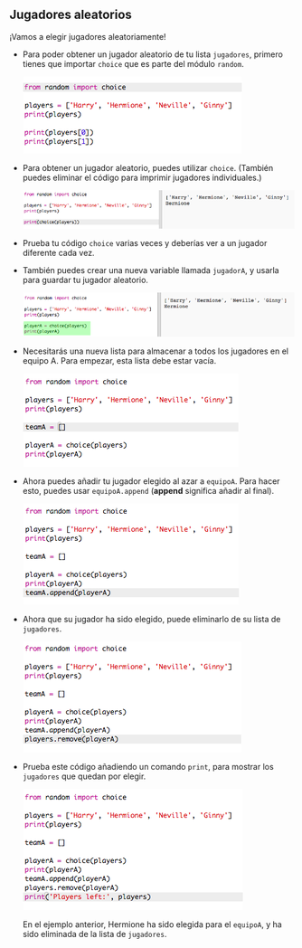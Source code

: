 ## Jugadores aleatorios

¡Vamos a elegir jugadores aleatoriamente!

+ Para poder obtener un jugador aleatorio de tu lista `jugadores`, primero tienes que importar `choice` que es parte del módulo `random`.
    
    ![captura de pantalla](images/team-import-random.png)

+ Para obtener un jugador aleatorio, puedes utilizar `choice`. (También puedes eliminar el código para imprimir jugadores individuales.)
    
    ![captura de pantalla](images/team-random-player.png)

+ Prueba tu código `choice` varias veces y deberías ver a un jugador diferente cada vez.

+ También puedes crear una nueva variable llamada `jugadorA`, y usarla para guardar tu jugador aleatorio.
    
    ![captura de pantalla](images/team-random-playerA.png)

+ Necesitarás una nueva lista para almacenar a todos los jugadores en el equipo A. Para empezar, esta lista debe estar vacía.
    
    ![captura de pantalla](images/team-teamA.png)

+ Ahora puedes añadir tu jugador elegido al azar a `equipoA`. Para hacer esto, puedes usar `equipoA.append` (**append** significa añadir al final).
    
    ![captura de pantalla](images/team-teamA-add.png)

+ Ahora que su jugador ha sido elegido, puede eliminarlo de su lista de ` jugadores `.
    
    ![captura de pantalla](images/team-players-remove.png)

+ Prueba este código añadiendo un comando `print`, para mostrar los `jugadores` que quedan por elegir.
    
    ![captura de pantalla](images/team-players-remove-test.png)
    
    En el ejemplo anterior, Hermione ha sido elegida para el `equipoA`, y ha sido eliminada de la lista de `jugadores`.